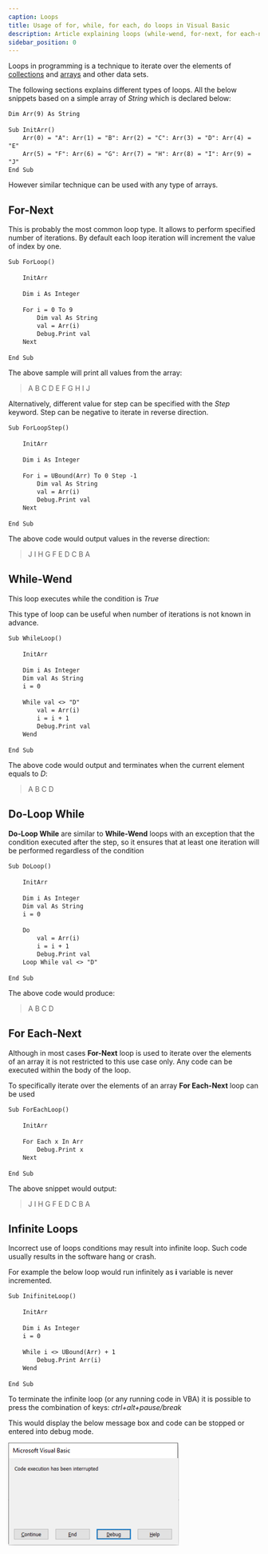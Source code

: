 ```yaml
---
caption: Loops
title: Usage of for, while, for each, do loops in Visual Basic
description: Article explaining loops (while-wend, for-next, for each-next, do-while) and traversing techniques
sidebar_position: 0
---
```

Loops in programming is a technique to iterate over the elements of [collections](/docs/codestack/visual-basic/data-sets/collection/) and [arrays](/docs/codestack/visual-basic/data-sets/array/) and other data sets.

The following sections explains different types of loops. All the below snippets based on a simple array of *String* which is declared below:

~~~vba
Dim Arr(9) As String

Sub InitArr()
    Arr(0) = "A": Arr(1) = "B": Arr(2) = "C": Arr(3) = "D": Arr(4) = "E"
    Arr(5) = "F": Arr(6) = "G": Arr(7) = "H": Arr(8) = "I": Arr(9) = "J"
End Sub
~~~


However similar technique can be used with any type of arrays.

## For-Next

This is probably the most common loop type. It allows to perform specified number of iterations. By default each loop iteration will increment the value of index by one.

~~~vba
Sub ForLoop()
    
    InitArr
    
    Dim i As Integer
    
    For i = 0 To 9
        Dim val As String
        val = Arr(i)
        Debug.Print val
    Next
    
End Sub
~~~



The above sample will print all values from the array:

> A B C D E F G H I J

Alternatively, different value for step can be specified with the *Step* keyword. Step can be negative to iterate in reverse direction.

~~~vba
Sub ForLoopStep()
    
    InitArr
    
    Dim i As Integer
    
    For i = UBound(Arr) To 0 Step -1
        Dim val As String
        val = Arr(i)
        Debug.Print val
    Next
    
End Sub
~~~



The above code would output values in the reverse direction:

> J I H G F E D C B A

## While-Wend

This loop executes while the condition is *True*

This type of loop can be useful when number of iterations is not known in advance.

~~~vba
Sub WhileLoop()
    
    InitArr
    
    Dim i As Integer
    Dim val As String
    i = 0
    
    While val <> "D"
        val = Arr(i)
        i = i + 1
        Debug.Print val
    Wend
    
End Sub
~~~



The above code would output and terminates when the current element equals to *D*:

> A B C D

## Do-Loop While

**Do-Loop While** are similar to **While-Wend** loops with an exception that the condition executed after the step, so it ensures that at least one iteration will be performed regardless of the condition

~~~vba
Sub DoLoop()
    
    InitArr
    
    Dim i As Integer
    Dim val As String
    i = 0
    
    Do
        val = Arr(i)
        i = i + 1
        Debug.Print val
    Loop While val <> "D"
    
End Sub
~~~



The above code would produce:

> A B C D

## For Each-Next

Although in most cases **For-Next** loop is used to iterate over the elements of an array it is not restricted to this use case only. Any code can be executed within the body of the loop.

To specifically iterate over the elements of an array **For Each-Next** loop can be used

~~~vba
Sub ForEachLoop()
            
    InitArr
    
    For Each x In Arr
        Debug.Print x
    Next
    
End Sub
~~~



The above snippet would output:

> J I H G F E D C B A

## Infinite Loops

Incorrect use of loops conditions may result into infinite loop. Such code usually results in the software hang or crash.

For example the below loop would run infinitely as **i** variable is never incremented.

~~~vba
Sub InifiniteLoop()
    
    InitArr
    
    Dim i As Integer
    i = 0
    
    While i <> UBound(Arr) + 1
        Debug.Print Arr(i)
    Wend
    
End Sub
~~~




To terminate the infinite loop (or any running code in VBA) it is possible to press the combination of keys: *ctrl+alt+pause/break*

This would display the below message box and code can be stopped or entered into debug mode.

![Terminating infinite loop](terminate-code-execution.png)
